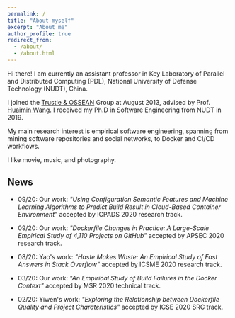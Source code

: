 ```yaml
---
permalink: /
title: "About myself"
excerpt: "About me"
author_profile: true
redirect_from: 
  - /about/
  - /about.html
---
```


Hi there! I am currently an assistant professor in Key Laboratory of Parallel and Distributed Computing (PDL), National University of Defense Technology (NUDT), China.

I joined the [Trustie & OSSEAN](https://www.trustie.net) Group at August 2013, advised by Prof. [Huaimin Wang](https://dblp.uni-trier.de/pers/hd/w/Wang:Huaimin). I received my Ph.D in Software Engineering from NUDT in 2019. 

My main research interest is empirical software engineering, spanning from mining software repositories and social networks, to Docker and CI/CD workflows.

I like movie, music, and photography. 

## News
* 09/20: Our work: *"Using Configuration Semantic Features and Machine Learning Algorithms to Predict Build Result in Cloud-Based Container Environment"* accepted by ICPADS 2020 research track. 

* 09/20: Our work: *"Dockerfile Changes in Practice: A Large-Scale Empirical Study of 4,110 Projects on GitHub"* accepted by APSEC 2020 research track. 

* 08/20: Yao's work: *"Haste Makes Waste: An Empirical Study of Fast Answers in Stack Overflow"* accepted by ICSME 2020 research track.

* 03/20: Our work: *"An Empirical Study of Build Failures in the Docker Context"* accepted by MSR 2020 technical track. 

* 02/20: Yiwen's work: *"Exploring the Relationship between Dockerfile Quality and Project Charateristics"* accepted by ICSE 2020 SRC track.
